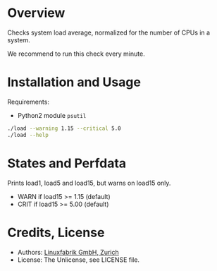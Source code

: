# Overview

Checks system load average, normalized for the number of CPUs in a system.

We recommend to run this check every minute.


# Installation and Usage

Requirements:
* Python2 module `psutil`

```bash
./load --warning 1.15 --critical 5.0
./load --help
```


# States and Perfdata

Prints load1, load5 and load15, but warns on load15 only.

* WARN if load15 >= 1.15 (default)
* CRIT if load15 >= 5.00 (default)


# Credits, License

* Authors: [Linuxfabrik GmbH, Zurich](https://www.linuxfabrik.ch)
* License: The Unlicense, see LICENSE file.
